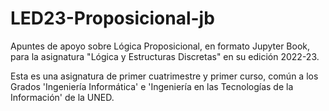 # LED23-Proposicional-jb

Apuntes de apoyo sobre Lógica Proposicional, en formato Jupyter Book, para la asignatura "Lógica y Estructuras Discretas" en su edición 2022-23.

Esta es una asignatura de primer cuatrimestre y primer curso, común a los Grados 'Ingeniería Informática' e 'Ingeniería en las Tecnologías de la Información' de la UNED.
